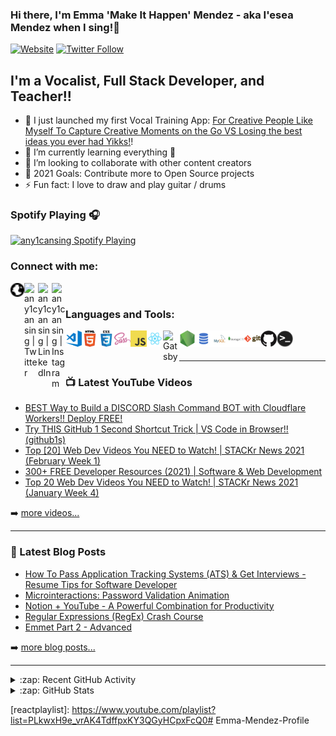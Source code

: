 ### Hi there, I'm Emma 'Make It Happen' Mendez - aka I'esea Mendez when I sing!👋

[![Website](https://img.shields.io/website?label=any1cansing.com&style=for-the-badge&url=https%3A%2F%2Fany1cansing.com)](https://any1cansing.com)
[![Twitter Follow](https://img.shields.io/twitter/follow/Emma_Mendez_FSD?color=1DA1F2&logo=twitter&style=for-the-badge)](https://twitter.com/Emma_Mendez_FSD)

## I'm a Vocalist, Full Stack Developer, and Teacher!!

- 🔭 I just launched my first Vocal Training App: [For Creative People Like Myself To Capture Creative Moments on the Go  VS Losing the best ideas you ever had Yikks!][course]!
- 🌱 I’m currently learning everything 🤣
- 👯 I’m looking to collaborate with other content creators
- 🥅 2021 Goals: Contribute more to Open Source projects
- ⚡ Fun fact: I love to draw and play guitar / drums

### Spotify Playing 🎧

[<img src="https://now-playing-any1cansing.vercel.app/api/spotify-playing" alt="any1cansing Spotify Playing" width="350" />](https://open.spotify.com/user/swyqyimdc12jajde4vpwd2x1b)

### Connect with me:

[<img align="left" alt="any1cansing.com" width="22px" src="https://raw.githubusercontent.com/iconic/open-iconic/master/svg/globe.svg" />][website]
<!-- [<img align="left" alt="any1cansing | YouTube" width="22px" src="https://cdn.jsdelivr.net/npm/simple-icons@v3/icons/youtube.svg" />][youtube] -->
[<img align="left" alt="any1cansing | Twitter" width="22px" src="https://cdn.jsdelivr.net/npm/simple-icons@v3/icons/twitter.svg" />][twitter]
[<img align="left" alt="any1cansing | LinkedIn" width="22px" src="https://cdn.jsdelivr.net/npm/simple-icons@v3/icons/linkedin.svg" />][linkedin]
[<img align="left" alt="any1cansing | Instagram" width="22px" src="https://cdn.jsdelivr.net/npm/simple-icons@v3/icons/instagram.svg" />][instagram]

<br />

### Languages and Tools:
<img align="left" alt="Visual Studio Code" width="26px" src="https://raw.githubusercontent.com/github/explore/80688e429a7d4ef2fca1e82350fe8e3517d3494d/topics/visual-studio-code/visual-studio-code.png" />
<img align="left" alt="HTML5" width="26px" src="https://raw.githubusercontent.com/github/explore/80688e429a7d4ef2fca1e82350fe8e3517d3494d/topics/html/html.png" />
<img align="left" alt="CSS3" width="26px" src="https://raw.githubusercontent.com/github/explore/80688e429a7d4ef2fca1e82350fe8e3517d3494d/topics/css/css.png" />
<img align="left" alt="Sass" width="26px" src="https://raw.githubusercontent.com/github/explore/80688e429a7d4ef2fca1e82350fe8e3517d3494d/topics/sass/sass.png" />
<img align="left" alt="JavaScript" width="26px" src="https://raw.githubusercontent.com/github/explore/80688e429a7d4ef2fca1e82350fe8e3517d3494d/topics/javascript/javascript.png" />
<img align="left" alt="React" width="26px" src="https://raw.githubusercontent.com/github/explore/80688e429a7d4ef2fca1e82350fe8e3517d3494d/topics/react/react.png" />
<img align="left" alt="Gatsby" width="26px" src="https://material-ui.com/static/logo_raw.svg" />
<!-- [<img align="left" alt="GraphQL" width="26px" src="https://raw.githubusercontent.com/github/explore/80688e429a7d4ef2fca1e82350fe8e3517d3494d/topics/graphql/graphql.png" />][] -->
<img align="left" alt="Node.js" width="26px" src="https://raw.githubusercontent.com/github/explore/80688e429a7d4ef2fca1e82350fe8e3517d3494d/topics/nodejs/nodejs.png" />
<!-- [<img align="left" alt="Deno" width="26px" src="https://raw.githubusercontent.com/github/explore/361e2821e2dea67711cde99c9c40ed357061cf27/topics/deno/deno.png" />][] -->
<img align="left" alt="SQL" width="26px" src="https://raw.githubusercontent.com/github/explore/80688e429a7d4ef2fca1e82350fe8e3517d3494d/topics/sql/sql.png" />
<img align="left" alt="MySQL" width="26px" src="https://raw.githubusercontent.com/github/explore/80688e429a7d4ef2fca1e82350fe8e3517d3494d/topics/mysql/mysql.png" />
<img align="left" alt="MongoDB" width="26px" src="https://raw.githubusercontent.com/github/explore/80688e429a7d4ef2fca1e82350fe8e3517d3494d/topics/mongodb/mongodb.png" />
<img align="left" alt="Git" width="26px" src="https://raw.githubusercontent.com/github/explore/80688e429a7d4ef2fca1e82350fe8e3517d3494d/topics/git/git.png" />
<img align="left" alt="GitHub" width="26px" src="https://raw.githubusercontent.com/github/explore/78df643247d429f6cc873026c0622819ad797942/topics/github/github.png" />
<img align="left" alt="Terminal" width="26px" src="https://raw.githubusercontent.com/github/explore/80688e429a7d4ef2fca1e82350fe8e3517d3494d/topics/terminal/terminal.png" />

<br />
<br />

---

### 📺 Latest YouTube Videos

<!-- YOUTUBE:START -->
- [BEST Way to Build a DISCORD Slash Command BOT with Cloudflare Workers!! Deploy FREE!](https://www.youtube.com/watch?v=xRt9PwphmY8)
- [Try THIS GitHub 1 Second Shortcut Trick | VS Code in Browser!! (github1s)](https://www.youtube.com/watch?v=AXXwgJJVeiQ)
- [Top [20] Web Dev Videos You NEED to Watch! | STACKr News 2021 (February Week 1)](https://www.youtube.com/watch?v=b6rMI_h49fo)
- [300+ FREE Developer Resources (2021) | Software & Web Development](https://www.youtube.com/watch?v=WS4CjQx4IUA)
- [Top 20 Web Dev Videos You NEED to Watch! | STACKr News 2021 (January Week 4)](https://www.youtube.com/watch?v=GgVN0e0Trns)
<!-- YOUTUBE:END -->

➡️ [more videos...](https://youtube.com/any1cansing)

---

### 📕 Latest Blog Posts

<!-- BLOG-POST-LIST:START -->
- [How To Pass Application Tracking Systems (ATS) & Get Interviews - Resume Tips for Software Developer](https://dev.to/any1cansing/how-to-pass-application-tracking-systems-ats-get-interviews-resume-tips-for-software-developer-4bmo)
- [Microinteractions: Password Validation Animation](https://dev.to/any1cansing/microinteractions-password-validation-animation-5629)
- [Notion + YouTube - A Powerful Combination for Productivity](https://dev.to/any1cansing/notion-youtube-a-powerful-combination-for-productivity-1def)
- [Regular Expressions (RegEx) Crash Course](https://dev.to/any1cansing/regular-expressions-regex-crash-course-248n)
- [Emmet Part 2 - Advanced](https://dev.to/any1cansing/emmet-part-2-advanced-4c65)
<!-- BLOG-POST-LIST:END -->

➡️ [more blog posts...](https://any1cansing.com)

---

<details>
  <summary>:zap: Recent GitHub Activity</summary>
  
<!--START_SECTION:activity-->
1. 🎉 Merged PR [#5](https://github.com/any1cansing/free-developer-resources/pull/5) in [any1cansing/free-developer-resources](https://github.com/any1cansing/free-developer-resources)
2. 🎉 Merged PR [#4](https://github.com/any1cansing/free-developer-resources/pull/4) in [any1cansing/free-developer-resources](https://github.com/any1cansing/free-developer-resources)
3. 🎉 Merged PR [#3](https://github.com/any1cansing/free-developer-resources/pull/3) in [any1cansing/free-developer-resources](https://github.com/any1cansing/free-developer-resources)
4. ❗️ Closed issue [#2](https://github.com/any1cansing/free-developer-resources/issues/2) in [any1cansing/free-developer-resources](https://github.com/any1cansing/free-developer-resources)
5. 🗣 Commented on [#2](https://github.com/any1cansing/free-developer-resources/issues/2) in [any1cansing/free-developer-resources](https://github.com/any1cansing/free-developer-resources)
<!--END_SECTION:activity-->

</details>

<details>
  <summary>:zap: GitHub Stats</summary>

  <img align="left" alt="any1cansing's GitHub Stats" src="https://github-readme-stats.any1cansing.vercel.app/api?username=any1cansing&show_icons=true&hide_border=true" />

</details>

[website]: https://any1cansing.com
[course]: https://any1cansing.com/courses/
[twitter]: https://twitter.com/Emma_Mendez_FSD
<!-- [youtube]: https://youtube.com/any1cansing -->
[instagram]: https://www.instagram.com/black_codher_emmamendez/
[linkedin]: https://www.linkedin.com/in/emmamendez/
[webdevplaylist]: https://www.youtube.com/playlist?list=PLkwxH9e_vrAJ0WbEsFA9W3I1W-g_BTsbt
[jsplaylist]: https://www.youtube.com/playlist?list=PLkwxH9e_vrALRJKu7wfXby3MKeflhTu6B
[cssplaylist]: https://www.youtube.com/playlist?list=PLkwxH9e_vrALSdvZuEh6gqQdmDoDIoqz4
[reactplaylist]: https://www.youtube.com/playlist?list=PLkwxH9e_vrAK4TdffpxKY3QGyHCpxFcQ0# Emma-Mendez-Profile
